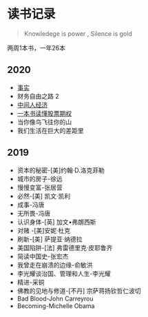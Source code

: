 # 读书记录

> Knowledege is power , Silence is gold



两周1本书，一年26本



## 2020

* [事实](/book/Booknote?id=_126-事实-负面思维的本能让我们对坏事更加关注)
* 财务自由之路 2
* [中间人经济](/book/Booknote?id=_326-中间人经济-中间交易创造的价值)
* [一本书读懂股票期权](/book/Booknote?id=_426-一本书读懂股票期权)
* 当你像鸟飞往你的山
* 我们生活在巨大的差距里

## 2019

- 资本的秘密-[美]约翰·D.洛克菲勒
- 城市的房子-徐远
- 慢慢变富-张居营
- 必然-[美] 凯文·凯利
- 成事-冯唐
- 无所畏-冯唐
- 认识身体-[英] 加文•弗朗西斯
- 对赌 -[美]安妮·杜克
- 刷新-[美] 萨提亚·纳德拉
- 美国陷阱-[法] 弗雷德里克·皮耶鲁齐
- 简读中国史-张宏杰
- 我曾走在崩溃的边缘-俞敏洪
- 李光耀谈治国、管理和人生-李光耀
- 精进-采铜
- 佛教的见地与修道-[不丹] 宗萨蒋扬钦哲仁波切
- Bad Blood-John Carreyrou
- Becoming-Michelle Obama